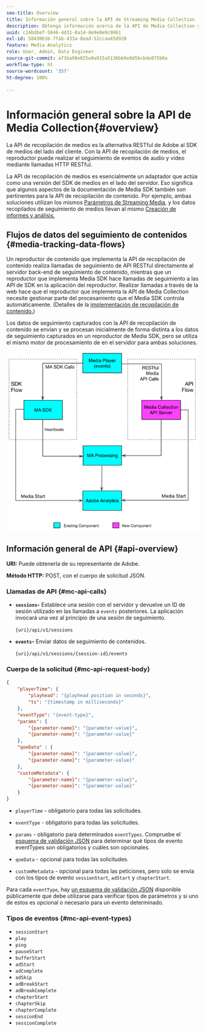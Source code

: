 ```yaml
---
seo-title: Overview
title: Información general sobre la API de Streaming Media Collection
description: Obtenga información acerca de la API de Media Collection y cómo el reproductor puede realizar un seguimiento de eventos de audio y vídeo mediante llamadas HTTP de RESTful.
uuid: c14bdbef-5846-4d31-8a14-8e9e0e9c9861
exl-id: 58430636-7fab-433a-8ead-52ccaa45d920
feature: Media Analytics
role: User, Admin, Data Engineer
source-git-commit: a73ba98e025e0a915a5136bb9e0d5bcbde875b0a
workflow-type: ht
source-wordcount: '357'
ht-degree: 100%

---
```


# Información general sobre la API de Media Collection{#overview}

La API de recopilación de medios es la alternativa RESTful de Adobe al SDK de medios del lado del cliente. Con la API de recopilación de medios, el reproductor puede realizar el seguimiento de eventos de audio y vídeo mediante llamadas HTTP RESTful.

La API de recopilación de medios es esencialmente un adaptador que actúa como una versión del SDK de medios en el lado del servidor. Eso significa que algunos aspectos de la documentación de Media SDK también son pertinentes para la API de recopilación de contenido. Por ejemplo, ambas soluciones utilizan los mismos [Parámetros de Streaming Media](../variables/audio-video-parameters.md), y los datos recopilados de seguimiento de medios llevan al mismo [Creación de informes y análisis.](/help/reporting/media-reports-enable.md)

## Flujos de datos del seguimiento de contenidos {#media-tracking-data-flows}

Un reproductor de contenido que implementa la API de recopilación de contenido realiza llamadas de seguimiento de API RESTful directamente al servidor back-end de seguimiento de contenido, mientras que un reproductor que implementa Media SDK hace llamadas de seguimiento a las API de SDK en la aplicación del reproductor. Realizar llamadas a través de la web hace que el reproductor que implementa la API de Media Collection necesite gestionar parte del procesamiento que el Media SDK controla automáticamente. (Detalles de la [implementación de recopilación de contenido.](mc-api-impl/mc-api-quick-start.md))

Los datos de seguimiento capturados con la API de recopilación de contenido se envían y se procesan inicialmente de forma distinta a los datos de seguimiento capturados en un reproductor de Media SDK, pero se utiliza el mismo motor de procesamiento de en el servidor para ambas soluciones.

![](assets/col_api_overview_simple.png)

## Información general de API {#api-overview}

**URI:** Puede obtenerla de su representante de Adobe.

**Método HTTP:** POST, con el cuerpo de solicitud JSON.

### Llamadas de API {#mc-api-calls}

* **`sessions`-** Establece una sesión con el servidor y devuelve un ID de sesión utilizado en las llamadas a `events` posteriores. La aplicación invocará una vez al principio de una sesión de seguimiento.

   `{uri}/api/v1/sessions`

* **`events`-** Enviar datos de seguimiento de contenidos.

   `{uri}/api/v1/sessions/{session-id}/events`

### Cuerpo de la solicitud {#mc-api-request-body}

```json
{
    "playerTime": {
        "playhead": "{playhead position in seconds}",
        "ts": "{timestamp in milliseconds}"
    },
    "eventType": "{event-type}",
    "params": {
        "{parameter-name}": "{parameter-value}",
        "{parameter-name}": "{parameter-value}"
    },
    "qoeData" : {
        "{parameter-name}": "{parameter-value}",
        "{parameter-name}": "{parameter-value}"
    },
    "customMetadata": {
        "{parameter-name}": "{parameter-value}",
        "{parameter-name}": "{parameter-value}"
    }
}
```

* `playerTime` - obligatorio para todas las solicitudes.
* `eventType` - obligatorio para todas las solicitudes.
* `params` - obligatorio para determinados `eventTypes`. Compruebe el [esquema de validación JSON](mc-api-ref/mc-api-json-validation.md) para determinar qué tipos de evento eventTypes son obligatorios y cuáles son opcionales.

* `qoeData` - opcional para todas las solicitudes.
* `customMetadata` - opcional para todas las peticiones, pero solo se envía con los tipos de evento `sessionStart`, `adStart` y `chapterStart`.

Para cada `eventType`, hay [un esquema de validación JSON](mc-api-ref/mc-api-json-validation.md) disponible públicamente que debe utilizarse para verificar tipos de parámetros y si uno de estos es opcional o necesario para un evento determinado.

### Tipos de eventos {#mc-api-event-types}

* `sessionStart`
* `play`
* `ping`
* `pauseStart`
* `bufferStart`
* `adStart`
* `adComplete`
* `adSkip`
* `adBreakStart`
* `adBreakComplete`
* `chapterStart`
* `chapterSkip`
* `chapterComplete`
* `sessionEnd`
* `sessionComplete`
